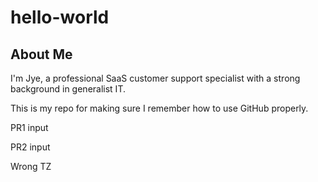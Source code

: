# hello-world
## About Me

I'm Jye, a professional SaaS customer support specialist with a strong background in generalist IT.

This is my repo for making sure I remember how to use GitHub properly.

PR1 input

PR2 input

Wrong TZ